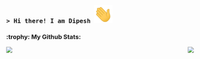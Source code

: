 <!-- Intro  -->
<h3 align="left">
        <samp>&gt; Hi there! I am Dipesh</b> <img src = "https://raw.githubusercontent.com/dipesh-rawat/dipesh-rawat/main/assets/wave.gif" width = 50px> 
        </samp>
</h3>

<!--GitHub stats -->
<h3> :trophy: My Github Stats: </h3>


<div>
<a href="https://github-readme-stats.vercel.app/api?username=dipesh-rawat&count_private=true&hide=issues,stars&show_icons=true&theme=transparent">
  <img  align="left" src="https://github-readme-stats.vercel.app/api?username=dipesh-rawat&count_private=true&hide=issues,stars&show_icons=true&theme=transparent" />
</a>
<a href="https://streak-stats.demolab.com?user=dipesh-rawat&theme=transparent&mode=weekly">
  <img align="right" src="https://streak-stats.demolab.com?user=dipesh-rawat&theme=transparent&mode=weekly" />
</a>
</div>
